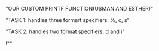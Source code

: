 "OUR CUSTOM PRINTF FUNCTION(USMAN AND ESTHER)"

"TASK 1: handles three formart specifiers: %, c, s"

"TASK 2: handles two format specifiers: d and i"

i**

